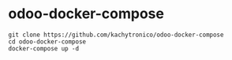 # odoo-docker-compose
```
git clone https://github.com/kachytronico/odoo-docker-compose
cd odoo-docker-compose
docker-compose up -d
